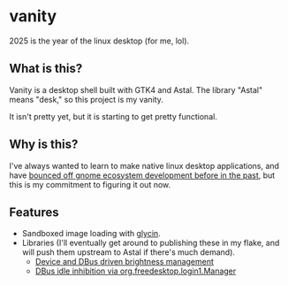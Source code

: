 # vanity

2025 is the year of the linux desktop (for me, lol).

## What is this?

Vanity is a desktop shell built with GTK4 and Astal. The library "Astal" means "desk," so this project is my vanity.

It isn't pretty yet, but it is starting to get pretty functional.

## Why is this?

I've always wanted to learn to make native linux desktop applications, and have [bounced off gnome ecosystem development before in the past](https://github.com/hyperparabolic/move-top-panel), but this is my commitment to figuring it out now.

## Features

- Sandboxed image loading with [glycin](https://gitlab.gnome.org/GNOME/glycin).
- Libraries (I'll eventually get around to publishing these in my flake, and will push them upstream to Astal if there's much demand).
  - [Device and DBus driven brightness management](./src/lib/brightness/device.vala)
  - [DBus idle inhibition via org.freedesktop.login1.Manager](./src/lib/idle)

